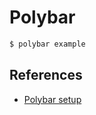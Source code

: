 # Polybar

```bash
$ polybar example

```
## References

- [Polybar setup](https://www.youtube.com/watch?v=gUtZqvMwyOQ&t=196s)
